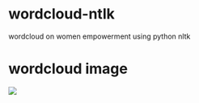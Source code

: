 # wordcloud-ntlk
wordcloud on women empowerment using python nltk

# wordcloud image
<img src="C:\Users\44sne\Downloads\download (1).png">

